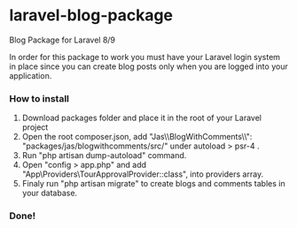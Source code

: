 # laravel-blog-package
 Blog Package for Laravel 8/9

In order for this package to work you must have your Laravel login system in place since you can create blog posts only when you are logged into your application.

### How to install
1. Download packages folder and place it in the root of your Laravel project
2. Open the root composer.json, add "Jas\\\BlogWithComments\\\\": "packages/jas/blogwithcomments/src/" under autoload > psr-4 . 
3. Run "php artisan dump-autoload" command.
4. Open "config > app.php" and add "App\Providers\TourApprovalProvider::class", into providers array.
5. Finaly run "php artisan migrate" to create blogs and comments tables in your database.

### Done!